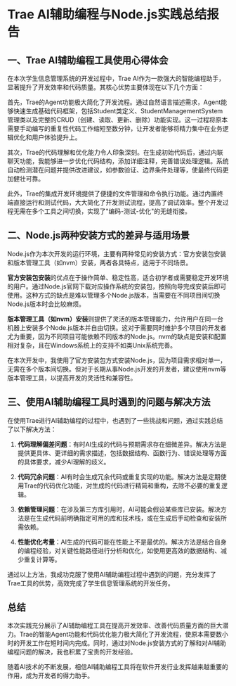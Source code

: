 # Trae AI辅助编程与Node.js实践总结报告

## 一、Trae AI辅助编程工具使用心得体会

在本次学生信息管理系统的开发过程中，Trae AI作为一款强大的智能编程助手，显著提升了开发效率和代码质量。其核心优势主要体现在以下几个方面：

首先，Trae的Agent功能极大简化了开发流程。通过自然语言描述需求，Agent能够快速生成基础代码框架，包括Student类定义、StudentManagementSystem管理类以及完整的CRUD（创建、读取、更新、删除）功能实现。这一过程将原本需要手动编写的重复性代码工作缩短至数分钟，让开发者能够将精力集中在业务逻辑优化和用户体验提升上。

其次，Trae的代码理解和优化能力令人印象深刻。在生成初始代码后，通过内联聊天功能，我能够进一步优化代码结构，添加详细注释，完善错误处理逻辑。系统自动检测潜在问题并提供改进建议，如参数验证、边界条件处理等，使最终代码更加健壮可靠。

此外，Trae的集成开发环境提供了便捷的文件管理和命令执行功能。通过内置终端直接运行和测试代码，大大简化了开发测试流程，提高了调试效率。整个开发过程无需在多个工具之间切换，实现了"编码-测试-优化"的无缝衔接。

## 二、Node.js两种安装方式的差异与适用场景

Node.js作为本次开发的运行环境，主要有两种常见的安装方式：官方安装包安装和版本管理工具（如nvm）安装，两者各具特点，适用于不同场景。

**官方安装包安装**的优点在于操作简单、稳定性高，适合初学者或需要稳定开发环境的用户。通过Node.js官网下载对应操作系统的安装包，按照向导完成安装后即可使用。这种方式的缺点是难以管理多个Node.js版本，当需要在不同项目间切换Node.js版本时会比较麻烦。

**版本管理工具（如nvm）安装**则提供了灵活的版本管理能力，允许用户在同一台机器上安装多个Node.js版本并自由切换。这对于需要同时维护多个项目的开发者尤为重要，因为不同项目可能依赖不同版本的Node.js。nvm的缺点是安装和配置相对复杂，且在Windows系统上的支持不如类Unix系统完善。

在本次开发中，我使用了官方安装包方式安装Node.js，因为项目需求相对单一，无需在多个版本间切换。但对于长期从事Node.js开发的开发者，建议使用nvm等版本管理工具，以提高开发的灵活性和兼容性。

## 三、使用AI辅助编程工具时遇到的问题与解决方法

在使用Trae进行AI辅助编程的过程中，也遇到了一些挑战和问题，通过实践总结了以下解决方法：

1. **代码理解偏差问题**：有时AI生成的代码与预期需求存在细微差异。解决方法是提供更具体、更详细的需求描述，包括数据结构、函数行为、错误处理等方面的具体要求，减少AI理解的歧义。

2. **代码冗余问题**：AI有时会生成冗余代码或重复实现的功能。解决方法是定期使用Trae的代码优化功能，对生成的代码进行精简和重构，去除不必要的重复逻辑。

3. **依赖管理问题**：在涉及第三方库引用时，AI可能会假设某些库已安装。解决方法是在生成代码前明确指定可用的库和技术栈，或在生成后手动检查和安装所需依赖。

4. **性能优化考量**：AI生成的代码可能在性能上不是最优的。解决方法是结合自身的编程经验，对关键性能路径进行分析和优化，如使用更高效的数据结构、减少重复计算等。

通过以上方法，我成功克服了使用AI辅助编程过程中遇到的问题，充分发挥了Trae工具的优势，高效完成了学生信息管理系统的开发任务。

## 总结

本次实践充分展示了AI辅助编程工具在提高开发效率、改善代码质量方面的巨大潜力。Trae的智能Agent功能和代码优化能力极大简化了开发流程，使原本需要数小时的开发工作在短时间内完成。同时，通过对Node.js安装方式的了解和对AI辅助编程问题的解决，我也积累了宝贵的开发经验。

随着AI技术的不断发展，相信AI辅助编程工具将在软件开发行业发挥越来越重要的作用，成为开发者的得力助手。